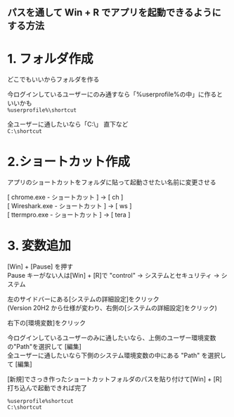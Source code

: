 ## パスを通して Win + R でアプリを起動できるようにする方法

# 1. フォルダ作成

どこでもいいからフォルダを作る

今ログインしているユーザーにのみ通すなら「%userprofile%の中」に作るといいかも  
`%userprofile%\shortcut`

全ユーザーに通したいなら「C:\」 直下など  
`C:\shortcut`

# 2.ショートカット作成

アプリのショートカットをフォルダに貼って起動させたい名前に変更させる

[ chrome.exe - ショートカット ] -> [ ch ]  
[ Wireshark.exe - ショートカット ] -> [ ws ]  
[ ttermpro.exe - ショートカット ] -> [ tera ]

# 3. 変数追加

[Win] + [Pause] を押す  
Pause キーがない人は[Win] + [R]で "control" -> システムとセキュリティ -> システム

左のサイドバーにある[システムの詳細設定]をクリック  
(Version 20H2 から仕様が変わり、右側の[システムの詳細設定]をクリック)

右下の[環境変数]をクリック

今ログインしているユーザーのみに通したいなら、上側のユーザー環境変数の"Path"を選択して [編集]  
全ユーザーに通したいなら下側のシステム環境変数の中にある "Path" を選択して [編集]

[新規]でさっき作ったショートカットフォルダのパスを貼り付けて[Win] + [R] 打ち込んで起動できれば完了

`%userprofile%shortcut`  
`C:\shortcut`
